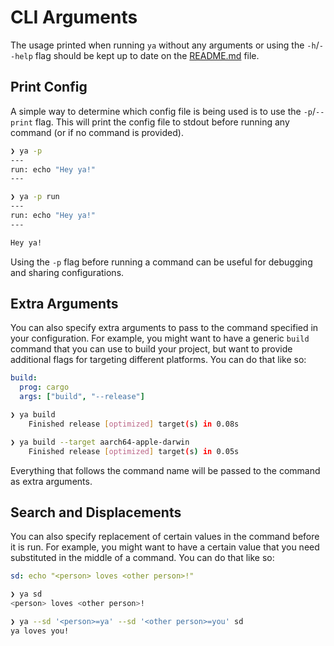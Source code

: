 # CLI Arguments

The usage printed when running `ya` without any arguments or using the `-h`/`--help` flag should be kept up to date on the [README.md](/README.md) file.

## Print Config

A simple way to determine which config file is being used is to use the `-p`/`--print` flag. This will print the config file to stdout before running any command (or if no command is provided).

```bash
❯ ya -p
---
run: echo "Hey ya!"
---
```

```bash
❯ ya -p run
---
run: echo "Hey ya!"
---

Hey ya!
```

Using the `-p` flag before running a command can be useful for debugging and sharing configurations.

## Extra Arguments

You can also specify extra arguments to pass to the command specified in your configuration. For example, you might want to have a generic `build` command that you can use to build your project, but want to provide additional flags for targeting different platforms. You can do that like so:

```yml
build:
  prog: cargo
  args: ["build", "--release"]
```

```bash
❯ ya build
    Finished release [optimized] target(s) in 0.08s
```

```bash
❯ ya build --target aarch64-apple-darwin
    Finished release [optimized] target(s) in 0.05s
```

Everything that follows the command name will be passed to the command as extra arguments.

## Search and Displacements

You can also specify replacement of certain values in the command before it is run. For example, you might want to have a certain value that you need substituted in the middle of a command. You can do that like so:

```yml
sd: echo "<person> loves <other person>!"
```

```bash
❯ ya sd
<person> loves <other person>!
```

```bash
❯ ya --sd '<person>=ya' --sd '<other person>=you' sd
ya loves you!
```
